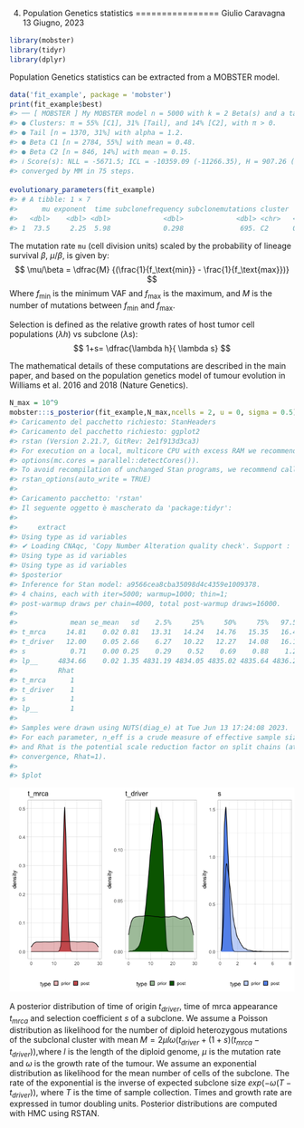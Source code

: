4. Population Genetics statistics
================
Giulio Caravagna
13 Giugno, 2023

``` r
library(mobster)
library(tidyr)
library(dplyr)
```

Population Genetics statistics can be extracted from a MOBSTER model.

``` r
data('fit_example', package = 'mobster')
print(fit_example$best)
#> ── [ MOBSTER ] My MOBSTER model n = 5000 with k = 2 Beta(s) and a tail ─────────
#> ● Clusters: π = 55% [C1], 31% [Tail], and 14% [C2], with π > 0.
#> ● Tail [n = 1370, 31%] with alpha = 1.2.
#> ● Beta C1 [n = 2784, 55%] with mean = 0.48.
#> ● Beta C2 [n = 846, 14%] with mean = 0.15.
#> ℹ Score(s): NLL = -5671.5; ICL = -10359.09 (-11266.35), H = 907.26 (0). Fit
#> converged by MM in 75 steps.

evolutionary_parameters(fit_example)
#> # A tibble: 1 × 7
#>      mu exponent  time subclonefrequency subclonemutations cluster     s
#>   <dbl>    <dbl> <dbl>             <dbl>             <dbl> <chr>   <dbl>
#> 1  73.5     2.25  5.98             0.298              695. C2      0.177
```

The mutation rate `mu` (cell division units) scaled by the probability
of lineage survival $\beta$, $\mu/\beta$, is given by: $$
\mu/\beta = \dfrac{M} {(\frac{1}{f_\text{min}} - \frac{1}{f_\text{max}})}
$$ Where $f_\text{min}$ is the minimum VAF and $f_\text{max}$ is the
maximum, and $M$ is the number of mutations between $f_\text{min}$ and
$f_\text{max}$.

Selection is defined as the relative growth rates of host tumor cell
populations ($\lambda h$) vs subclone ($\lambda s$): $$
1+s= \dfrac{\lambda h}{ \lambda s}
$$

The mathematical details of these computations are described in the main
paper, and based on the population genetics model of tumour evolution in
Williams et al. 2016 and 2018 (Nature Genetics).

``` r
N_max = 10^9
mobster:::s_posterior(fit_example,N_max,ncells = 2, u = 0, sigma = 0.5)
#> Caricamento del pacchetto richiesto: StanHeaders
#> Caricamento del pacchetto richiesto: ggplot2
#> rstan (Version 2.21.7, GitRev: 2e1f913d3ca3)
#> For execution on a local, multicore CPU with excess RAM we recommend calling
#> options(mc.cores = parallel::detectCores()).
#> To avoid recompilation of unchanged Stan programs, we recommend calling
#> rstan_options(auto_write = TRUE)
#> 
#> Caricamento pacchetto: 'rstan'
#> Il seguente oggetto è mascherato da 'package:tidyr':
#> 
#>     extract
#> Using type as id variables
#> ✔ Loading CNAqc, 'Copy Number Alteration quality check'. Support : <]8;;https://caravagn.github.io/CNAqc/https://caravagn.github.io/CNAqc/]8;;>
#> Using type as id variables
#> Using type as id variables
#> $posterior
#> Inference for Stan model: a9566cea8cba35098d4c4359e1009378.
#> 4 chains, each with iter=5000; warmup=1000; thin=1; 
#> post-warmup draws per chain=4000, total post-warmup draws=16000.
#> 
#>             mean se_mean   sd    2.5%     25%     50%     75%   97.5% n_eff
#> t_mrca     14.81    0.02 0.81   13.31   14.24   14.76   15.35   16.48  2937
#> t_driver   12.00    0.05 2.66    6.27   10.22   12.27   14.08   16.15  2487
#> s           0.71    0.00 0.25    0.29    0.52    0.69    0.88    1.22  2527
#> lp__     4834.66    0.02 1.35 4831.19 4834.05 4835.02 4835.64 4836.20  3630
#>          Rhat
#> t_mrca      1
#> t_driver    1
#> s           1
#> lp__        1
#> 
#> Samples were drawn using NUTS(diag_e) at Tue Jun 13 17:24:08 2023.
#> For each parameter, n_eff is a crude measure of effective sample size,
#> and Rhat is the potential scale reduction factor on split chains (at 
#> convergence, Rhat=1).
#> 
#> $plot
```

![](a4_popgen_files/figure-gfm/unnamed-chunk-4-1.png)<!-- -->

A posterior distribution of time of origin $t_{driver}$, time of mrca
appearance $t_{mrca}$ and selection coefficient $s$ of a subclone. We
assume a Poisson distribution as likelihood for the number of diploid
heterozygous mutations of the subclonal cluster with mean
$M = 2\mu l\omega(t_{driver} + (1+s)(t_{mrca} - t_{driver}))$,where $l$
is the length of the diploid genome, $\mu$ is the mutation rate and
$\omega$ is the growth rate of the tumour. We assume an exponential
distribution as likelihood for the mean number of cells of the subclone.
The rate of the exponential is the inverse of expected subclone size
$exp(-\omega(T-t_{driver}))$, where $T$ is the time of sample
collection. Times and growth rate are expressed in tumor doubling units.
Posterior distributions are computed with HMC using RSTAN.

